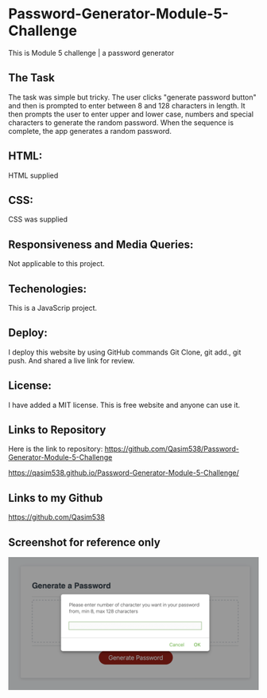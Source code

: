 # Password-Generator-Module-5-Challenge
This is Module 5 challenge | a password generator


## The Task
The task was simple but tricky. The user clicks "generate password button" and then is prompted to enter between 8 and 128 characters in length. It then prompts the user to enter upper and lower case, numbers and special characters to generate the random password. When the sequence is complete, the app generates a random password.

## HTML:
HTML supplied


## CSS:
CSS was supplied

## Responsiveness and Media Queries:
Not applicable to this project.


## Techenologies:
This is a JavaScrip project.


## Deploy:
I deploy this website by using GitHub commands 
Git Clone, git add., git push.
And shared a live link for review.


## License:
I have added a MIT license. This is free website and anyone can use it.


## Links to Repository
Here is the link to repository:
https://github.com/Qasim538/Password-Generator-Module-5-Challenge

https://qasim538.github.io/Password-Generator-Module-5-Challenge/

## Links to my Github
https://github.com/Qasim538


## Screenshot for reference only

![Alt text](/Assets/Images/screenshot.png)
